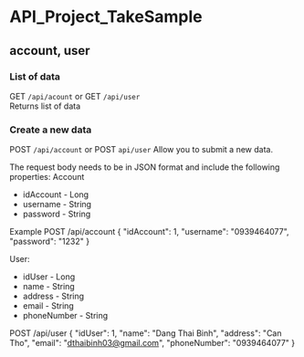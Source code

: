 # API_Project_TakeSample

## account, user

### List of data
GET `/api/acount` or GET `/api/user`  
Returns list of data


### Create a new data
POST `/api/account` or POST `api/user` 
Allow you to submit a new data. 

The request body needs to be in JSON format and include the following properties:
Account
- idAccount - Long
- username -  String
- password - String

Example
POST /api/account
{
        "idAccount": 1,
        "username": "0939464077",
        "password": "1232"
}

User:
- idUser - Long
- name - String
- address - String
- email - String
- phoneNumber - String

POST /api/user
{
        "idUser": 1,
        "name": "Dang Thai Binh",
        "address": "Can Tho",
        "email": "dthaibinh03@gmail.com",
        "phoneNumber": "0939464077"
}
